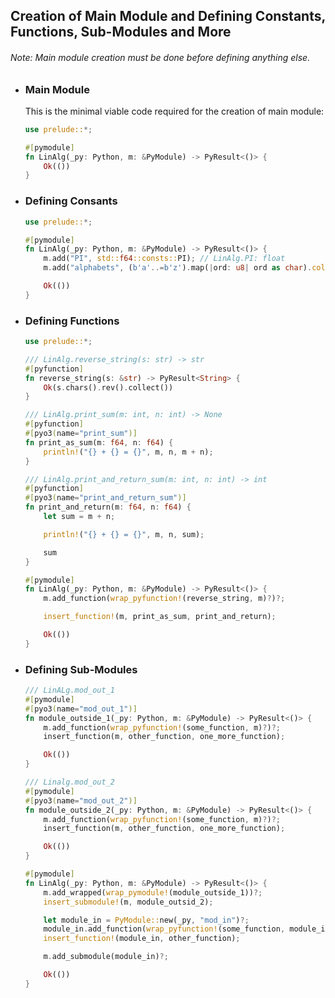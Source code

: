## Creation of Main Module and Defining Constants, Functions, Sub-Modules and More

###### Note: Main module creation must be done before defining anything else.

+ ### Main Module
    This is the minimal viable code required for the creation of main module:

    ```rust
    use prelude::*;
    
    #[pymodule]
    fn LinAlg(_py: Python, m: &PyModule) -> PyResult<()> {
        Ok(())
    }
    ```

+ ### Defining Consants
    ```rust
    use prelude::*;
    
    #[pymodule]
    fn LinAlg(_py: Python, m: &PyModule) -> PyResult<()> {
        m.add("PI", std::f64::consts::PI); // LinAlg.PI: float
        m.add("alphabets", (b'a'..=b'z').map(|ord: u8| ord as char).collect::<String>())?; // LinAlg.alphabets: str

        Ok(())
    }
    ```

+ ### Defining Functions
    ```rust
    use prelude::*;

    /// LinAlg.reverse_string(s: str) -> str
    #[pyfunction]
    fn reverse_string(s: &str) -> PyResult<String> {
        Ok(s.chars().rev().collect())
    }

    /// LinAlg.print_sum(m: int, n: int) -> None
    #[pyfunction]
    #[pyo3(name="print_sum")]
    fn print_as_sum(m: f64, n: f64) {
        println!("{} + {} = {}", m, n, m + n);
    }

    /// LinAlg.print_and_return_sum(m: int, n: int) -> int
    #[pyfunction]
    #[pyo3(name="print_and_return_sum")]
    fn print_and_return(m: f64, n: f64) {
        let sum = m + n;
    
        println!("{} + {} = {}", m, n, sum);

        sum
    }

    #[pymodule]
    fn LinAlg(_py: Python, m: &PyModule) -> PyResult<()> {
        m.add_function(wrap_pyfunction!(reverse_string, m)?)?;

        insert_function!(m, print_as_sum, print_and_return);

        Ok(())
    }
    ```

+ ### Defining Sub-Modules
    ```rust
    /// LinALg.mod_out_1
    #[pymodule]
    #[pyo3(name="mod_out_1")]
    fn module_outside_1(_py: Python, m: &PyModule) -> PyResult<()> {
        m.add_function(wrap_pyfunction!(some_function, m)?)?;
        insert_function(m, other_function, one_more_function);

        Ok(())
    }

    /// Linalg.mod_out_2
    #[pymodule]
    #[pyo3(name="mod_out_2")]
    fn module_outside_2(_py: Python, m: &PyModule) -> PyResult<()> {
        m.add_function(wrap_pyfunction!(some_function, m)?)?;
        insert_function(m, other_function, one_more_function);

        Ok(())
    }

    #[pymodule]
    fn LinAlg(_py: Python, m: &PyModule) -> PyResult<()> {
        m.add_wrapped(wrap_pymodule!(module_outside_1))?;
        insert_submodule!(m, module_outsid_2);

        let module_in = PyModule::new(_py, "mod_in")?;
        module_in.add_function(wrap_pyfunction!(some_function, module_in)?)?;
        insert_function!(module_in, other_function);

        m.add_submodule(module_in)?;

        Ok(())
    }
    ```